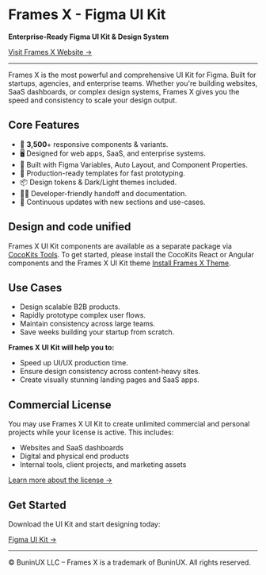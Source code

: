 # Frames X - Figma UI Kit

**Enterprise-Ready Figma UI Kit & Design System**

[Visit Frames X Website →](https://framesxdesign.com)

---

Frames X is the most powerful and comprehensive UI Kit for Figma. Built for startups, agencies, and enterprise teams. Whether you're building websites, SaaS dashboards, or complex design systems, Frames X gives you the speed and consistency to scale your design output.

## Core Features

- 🧩 **3,500**+ responsive components & variants.
- 🖥️ Designed for web apps, SaaS, and enterprise systems.
- 🎯 Built with Figma Variables, Auto Layout, and Component Properties.
- 🚀 Production-ready templates for fast prototyping.
- 📦 Design tokens & Dark/Light themes included.
- 🧑‍💻 Developer-friendly handoff and documentation.
- 🔄 Continuous updates with new sections and use-cases.

## Design and code unified

Frames X UI Kit components are available as a separate package via [CocoKits Tools](https://github.com/coco-base/cocokits). To get started, please install the CocoKits React or Angular components and the Frames X UI Kit theme [Install Frames X Theme](https://www.npmjs.com/package/@cocokits/theme-frames-x).

## Use Cases

- Design scalable B2B products.
- Rapidly prototype complex user flows.
- Maintain consistency across large teams.
- Save weeks building your startup from scratch.

**Frames X UI Kit will help you to:**

- Speed up UI/UX production time.
- Ensure design consistency across content-heavy sites.
- Create visually stunning landing pages and SaaS apps.

## Commercial License

You may use Frames X UI Kit to create unlimited commercial and personal projects while your license is active. This includes:

- Websites and SaaS dashboards  
- Digital and physical end products  
- Internal tools, client projects, and marketing assets

[Learn more about the license →](https://framesxdesign.com/legal)

## Get Started

Download the UI Kit and start designing today:

[Figma UI Kit →](https://framesxdesign.com)

---

© BuninUX LLC – Frames X is a trademark of BuninUX. All rights reserved.
